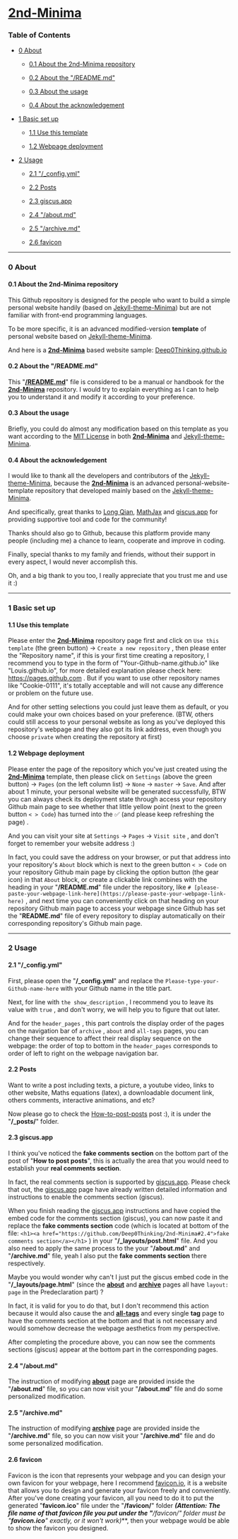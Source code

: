 # [2nd-Minima](https://deep0thinking.github.io/2nd-Minima/)

### Table of Contents

- [0 About](#0)

  - [0.1 About the 2nd-Minima repository](#0.1)

  - [0.2 About the "/README.md"](#0.2)

  - [0.3 About the usage](#0.3)

  - [0.4 About the acknowledgement](#0.4)

- [1 Basic set up](#1)

  - [1.1 Use this template](#1.1)

  - [1.2 Webpage deployment](#1.2)


- [2 Usage](#2)

  - [2.1 "/_config.yml"](#2.1)

  - [2.2 Posts](#2.2)

  - [2.3 giscus.app](#2.3)

  - [2.4 "/about.md"](#2.4)

  - [2.5 "/archive.md"](#2.5)

  - [2.6 favicon](#2.6)


<hr>

<h3 id="0">0 About</h3>

<h4 id="0.1">0.1 About the 2nd-Minima repository</h4>

This Github repository is designed for the people who want to build a simple personal website handily (based on [Jekyll-theme-Minima](https://github.com/jekyll/minima)) but are not familiar with front-end programming languages.

To be more specific, it is an advanced modified-version **template** of personal website based on [Jekyll-theme-Minima](https://github.com/jekyll/minima).

And here is a [**2nd-Minima**](https://github.com/Deep0Thinking/2nd-Minima) based website sample: [Deep0Thinking.github.io](https://deep0thinking.github.io)

<h4 id="0.2">0.2 About the "/README.md"</h4>

This "[**/README.md**](https://github.com/Deep0Thinking/2nd-Minima/blob/master/README.md)" file is considered to be a manual or handbook for the [**2nd-Minima**](https://github.com/Deep0Thinking/2nd-Minima) repository. I would try to explain everything as I can to help you to understand it and modify it according to your preference.

<h4 id="0.3">0.3 About the usage</h4>

Briefly, you could do almost any modification based on this template as you want according to the [MIT License](https://github.com/Deep0Thinking/2nd-Minima/blob/main/LICENSE) in both [**2nd-Minima**](https://github.com/Deep0Thinking/2nd-Minima) and [Jekyll-theme-Minima](https://github.com/jekyll/minima).

<h4 id="0.4">0.4 About the acknowledgement</h4>

I would like to thank all the developers and contributors of the [Jekyll-theme-Minima](https://github.com/jekyll/minima), because the [**2nd-Minima**](https://github.com/Deep0Thinking/2nd-Minima) is an advanced personal-website-template repository that developed mainly based on the [Jekyll-theme-Minima](https://github.com/jekyll/minima).

And specifically, great thanks to [Long Qian](http://longqian.me/aboutme/), [MathJax](https://www.mathjax.org) and [giscus.app](https://giscus.app) for providing supportive tool and code for the community!

Thanks should also go to Github, because this platform provide many people (including me) a chance to learn, cooperate and improve in coding.

Finally, special thanks to my family and friends, without their support in every aspect, I would never accomplish this.  

Oh, and a big thank to you too, I really appreciate that you trust me and use it :)

---

<h3 id="1">1 Basic set up</h3>

<h4 id="1.1">1.1 Use this template</h4>

Please enter the [**2nd-Minima**](https://github.com/Deep0Thinking/2nd-Minima) repository page first and click on `Use this template` (the green button) -> `Create a new repository` , then please enter the "Repository name", if this is your first time creating a repository, I recommend you to type in the form of "Your-Github-name.github.io" like "Louis.github.io", for more detailed explanation please check here: https://pages.github.com . But if you want to use other repository names like "Cookie-0111", it's totally acceptable and will not cause any difference or problem on the future use.

And for other setting selections you could just leave them as default, or you could make your own choices based on your preference. (BTW, others could still access to your personal website as long as you've deployed this repository's webpage and they also got its link address, even though you choose `private` when creating the repository at first)

<h4 id="1.2">1.2 Webpage deployment</h4>

Please enter the page of the repository which you've just created using the [**2nd-Minima**](https://github.com/Deep0Thinking/2nd-Minima) template, then please click on `Settings` (above the green button) -> `Pages` (on the left column list) -> `None` -> `master` -> `Save`. And after about 1 minute, your personal website will be generated successfully, BTW you can always check its deployment state through access your repository Github main page to see whether that little yellow point (next to the green button `< > Code`) has turned into the ✅ (and please keep refreshing the page) .

And you can visit your site at `Settings` -> `Pages` -> `Visit site` , and don't forget to remember your website address :)

In fact, you could save the address on your browser, or put that address into your repository's `About` block which is next to the green button `< > Code` on your repository Github main page by clicking the option button (the gear icon) in that `About` block, or create a clickable link combines with the heading in your "**/README.md**" file under the repository, like `# [please-paste-your-webpage-link-here](https://please-paste-your-webpage-link-here)` , and next time you can conveniently click on that heading on your repository Github main page to access your webpage since Github has set the "**README.md**" file of every repository to display automatically on their corresponding repository's Github main page.

---

<h3 id="2">2 Usage</h3>

<h4 id="2.1">2.1 "/_config.yml"</h4>

First, please open the "**/_config.yml**" and replace the `Please-type-your-Github-name-here` with your Github name in the title part.

Next, for line with `the show_description` , I recommend you to leave its value with `true` , and don't worry, we will help you to figure that out later.

And for the `header_pages` , this part controls the display order of the pages on the navigation bar of `archive` , `about` and `all-tags` pages, you can change their sequence to affect their real display sequence on the webpage: the order of top to bottom in the `header_pages` corresponds to order of left to right on the webpage navigation bar.

<h4 id="2.2">2.2 Posts</h4>

Want to write a post including texts, a picture, a youtube video, links to other website, Maths equations (latex), a downloadable document link, others comments, interactive animations, and etc?

Now please go to check the [How-to-post-posts](https://deep0thinking.github.io/2nd-Minima/2022/11/28/How-to-post-posts.html) post :), it is under the "**/_posts/**" folder.

<h4 id="2.3">2.3 giscus.app</h4>

I think you've noticed the **fake comments section** on the bottom part of the post of "**How to post posts**", this is actually the area that you would need to establish your **real comments section**.

In fact, the real comments section is supported by [giscus.app](https://giscus.app). Please check that out, the [giscus.app](https://giscus.app) page have already written detailed information and instructions to enable the comments section (giscus).

When you finish reading the [giscus.app](https://giscus.app) instructions and have copied the embed code for the comments section (giscus), you can now paste it and replace the **fake comments section** code (which is located at bottom of the file: `<h1><a href="https://github.com/Deep0Thinking/2nd-Minima#2.4">fake comments section</a></h1>` ) in your "**/_layouts/post.html**" file. And you also need to apply the same process to the your "**/about.md**" and "**/archive.md**" file, yeah I also put the **fake comments section** there respectively.

Maybe you would wonder why can't I just put the giscus embed code in the "**/_layouts/page.html**" (since the [**about**](https://deep0thinking.github.io/2nd-Minima/about.html) and [**archive**](https://deep0thinking.github.io/2nd-Minima/archive.html) pages all have `layout: page` in the Predeclaration part) ?

In fact, it is valid for you to do that, but I don't recommend this action because it would also cause the and [**all-tags**](https://deep0thinking.github.io/2nd-Minima/all-tags.html) and every single **tag** page to have the comments section at the bottom and that is not necessary and would somehow decrease the webpage aesthetics from my perspective.

After completing the procedure above, you can now see the comments sections (giscus) appear at the bottom part in the corresponding pages.

<h4 id="2.4">2.4 "/about.md"</h4>

The instruction of modifying [**about**](https://deep0thinking.github.io/2nd-Minima/about.html) page are provided inside the "**/about.md**" file, so you can now visit your "**/about.md**" file and do some personalized modification.

<h4 id="2.5">2.5 "/archive.md"</h4>

The instruction of modifying [**archive**](https://deep0thinking.github.io/2nd-Minima/archive.html) page are provided inside the "**/archive.md**" file, so you can now visit your "**/archive.md**" file and do some personalized modification.

<h4 id="2.6">2.6 favicon</h4>

Favicon is the icon that represents your webpage and you can design your own favicon for your webpage, here I recommend [favicon.io](https://favicon.io), it is a website that allows you to design and generate your favicon freely and conveniently. After you've done creating your favicon, all you need to do it to put the generated "**favicon.ico**" file under the "**/favicon/**" folder ***(Attention: The file name of that favicon file you put under the "**/favicon/**" folder must be "**favicon.ico**" exactly, or it won't work)***, then your webpage would be able to show the favicon you designed.
